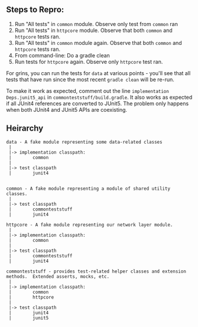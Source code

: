 ## Steps to Repro:
1) Run "All tests" in `common` module.  Observe only test from `common` ran
2) Run "All tests" in `httpcore` module.  Observe that both `common` and `httpcore` tests ran.
3) Run "All tests" in `common` module again.  Observe that both `common` and `httpcore` tests ran.
4) From command-line: Do a gradle clean
5) Run tests for `httpcore` again.  Observe only `httpcore` test ran.

For grins, you can run the tests for `data` at various points - you'll see that all tests that have run since the most recent `gradle clean` will be re-run.

To make it work as expected, comment out the line `implementation Deps.junit5_api` in `commonteststuff/build.gradle`.  It also works as expected if all JUnit4 references are converted to JUnit5.  The problem only happens when both JUnit4 and JUnit5 APIs are coexisting. 

## Heirarchy

```
data - A fake module representing some data-related classes
 |
 |-> implementation classpath: 
 |        common
 |
 |-> test classpath
 |        junit4
 
 
common - A fake module representing a module of shared utility classes.
 |
 |-> test classpath
 |        commonteststuff
 |        junit4
 
httpcore - A fake module representing our network layer module.
 |
 |-> implementation classpath:
 |        common
 |
 |-> test classpath
 |        commonteststuff
 |        junit4
 
commonteststuff - provides test-related helper classes and extension methods.  Extended asserts, mocks, etc.
 |
 |-> implementation classpath:
 |        common
 |        httpcore
 |
 |-> test classpath
 |        junit4
 |        junit5
```
